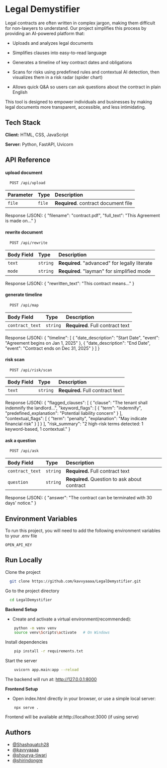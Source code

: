
# Legal Demystifier

Legal contracts are often written in complex jargon, making them difficult for non-lawyers to understand. Our project simplifies this process by providing an AI-powered platform that:

- Uploads and analyzes legal documents

- Simplifies clauses into easy-to-read language

- Generates a timeline of key contract dates and obligations

- Scans for risks using predefined rules and contextual AI detection, then visualizes them in a risk radar (spider chart)

- Allows quick Q&A so users can ask questions about the contract in plain English

This tool is designed to empower individuals and businesses by making legal documents more transparent, accessible, and less intimidating.
## Tech Stack

**Client:** HTML, CSS, JavaScript

**Server:** Python, FastAPI, Uvicorn


## API Reference

#### upload document

```http
  POST /api/upload
```

| Parameter | Type     | Description                |
| :-------- | :------- | :------------------------- |
| `file` | `file` | **Required**. contract document file |

Response (JSON):
{
  "filename": "contract.pdf",
  "full_text": "This Agreement is made on..."
}


#### rewrite document

```http
  POST /api/rewrite
```

| Body Field | Type     | Description                       |
| :-------- | :------- | :-------------------------------- |
| `text`      | `string` | **Required**. "advanced" for legally literate |
| `mode`      | `string` | **Required**. "layman" for simplified mode |

Response (JSON):
{
  "rewritten_text": "This contract means..."
}


#### generate timeline

```http
  POST /api/map
```
| Body Field | Type     | Description                       |
| :-------- | :------- | :-------------------------------- |
| `contract_text` | `string` | **Required**. Full contract text |

Response (JSON):
{
  "timeline": [
    { "date_description": "Start Date", "event": "Agreement begins on Jan 1, 2025" },
    { "date_description": "End Date", "event": "Contract ends on Dec 31, 2025" }
  ]
}


#### risk scan 

```http
  POST /api/risk/scan
```
| Body Field | Type     | Description                      |
| :--------- | :------- | :------------------------------- |
| `text`     | `string` | **Required.** Full contract text |

Response (JSON):
{
  "flagged_clauses": [
    {
      "clause": "The tenant shall indemnify the landlord...",
      "keyword_flags": [
        { "term": "indemnify", "predefined_explanation": "Potential liability concern" }
      ],
      "contextual_flags": [
        { "term": "penalty", "explanation": "May indicate financial risk" }
      ]
    }
  ],
  "risk_summary": "2 high-risk terms detected: 1 keyword-based, 1 contextual."
}



#### ask a question

```http
  POST /api/ask
```
| Body Field      | Type     | Description                                  |
| :-------------- | :------- | :------------------------------------------- |
| `contract_text` | `string` | **Required.** Full contract text             |
| `question`      | `string` | **Required.** Question to ask about contract |

Response (JSON):
{
  "answer": "The contract can be terminated with 30 days' notice."
}


## Environment Variables

To run this project, you will need to add the following environment variables to your .env file

`OPEN_API_KEY`



## Run Locally

Clone the project

```bash
  git clone https://github.com/kavvyaaaa/LegalDemystifier.git
```

Go to the project directory

```bash
  cd LegalDemystifier
```

**Backend Setup**
- Create and activate a virtual environment(recommended):
```bash
    python -m venv venv
    source venv\Scripts\activate   # On Windows
```
Install dependencies

```bash
    pip install -r requirements.txt
```

Start the server

```bash
    uvicorn app.main:app --reload
```
The backend will run at: http://127.0.0.1:8000

**Frontend Setup**
- Open index.html directly in your browser, or use a simple local server:

```http
    npx serve .
```
Frontend will be available at:http://localhost:3000 (if using serve)
## Authors

- [@Shashquatch28](https://github.com/Shashquatch28)
- [@kavvyaaaa](https://github.com/kavvyaaaa)
- [@shourya-tiwari](https://github.com/shourya-tiwari)
- [@shirindongre](https://github.com/shirindongre)

